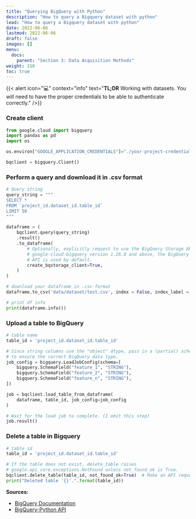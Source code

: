 ```yaml
---
title: "Querying BigQuery with Python"
description: "How to query a Bigquery dataset with python"
lead: "How to query a Bigquery dataset with python"
date: 2022-06-06
lastmod: 2022-06-06
draft: false
images: []
menu:
  docs:
    parent: "Section 3: Data Acquisition Methods"
weight: 310
toc: true
---
```

{{< alert icon="💻" context="info" text="<b>TL;DR</b> Working with datasets. You will need to have the proper credentials to be able to authenticate correctly." />}}

### Create client

``` python
from google.cloud import bigquery
import pandas as pd
import os

os.environ["GOOGLE_APPLICATION_CREDENTIALS"]="./your-project-credentials.json"

bqclient = bigquery.Client()
```

### Perform a query and download it in .csv format

``` python
# Query string
query_string = """
SELECT *
FROM `project_id.dataset_id.table_id`
LIMIT 50
"""

dataframe = (
    bqclient.query(query_string)
    .result()
    .to_dataframe(
        # Optionally, explicitly request to use the BigQuery Storage API. As of
        # google-cloud-bigquery version 1.26.0 and above, the BigQuery Storage
        # API is used by default.
        create_bqstorage_client=True,
    )
)

# download your dataframe in .csv format
dataframe.to_csv('data/dataset/test.csv', index = False, index_label = False)

# print df info
print(dataframe.info())
```


### Upload a table to BigQuery

``` python
# table name
table_id = 'project_id.dataset_id.table_id'

# Since string columns use the "object" dtype, pass in a (partial) schema
# to ensure the correct BigQuery data type.
job_config = bigquery.LoadJobConfig(schema=[
    bigquery.SchemaField("feature_1", "STRING"),
    bigquery.SchemaField("feature_2", "STRING"),
    bigquery.SchemaField("feature_n", "STRING"),
])

job = bqclient.load_table_from_dataframe(
    dataframe, table_id, job_config=job_config
)

# Wait for the load job to complete. (I omit this step)
job.result()
```


### Delete a table in Bigquery

``` python
# table id
table_id = 'project_id.dataset_id.table_id'

# If the table does not exist, delete_table raises
# google.api_core.exceptions.NotFound unless not_found_ok is True.
bqclient.delete_table(table_id, not_found_ok=True)  # Make an API request.
print("Deleted table '{}'.".format(table_id))
```

<b>Sources:</b> 
* [BigQuery Documentation](https://cloud.google.com/bigquery/docs/how-to#working-with-datasets)
* [BigQuery-Python API](https://googleapis.dev/python/bigquery/latest/index.html)
